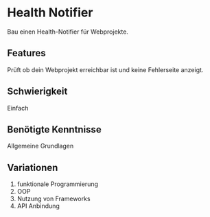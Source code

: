 # Health Notifier
 
 Bau einen Health-Notifier für Webprojekte.
 
## Features
 Prüft ob dein Webprojekt erreichbar ist und keine Fehlerseite anzeigt. 
 
 ## Schwierigkeit
 Einfach
 
 ## Benötigte Kenntnisse
Allgemeine Grundlagen

## Variationen
1. funktionale Programmierung
2. OOP
3. Nutzung von Frameworks
4. API Anbindung